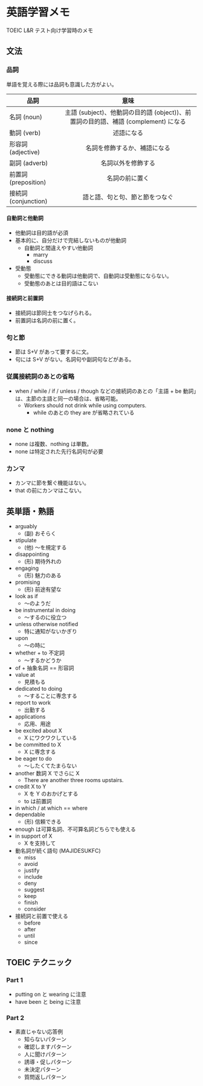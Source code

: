 # 英語学習メモ

TOEIC L&R テスト向け学習時のメモ

## 文法

### 品詞

単語を覚える際には品詞も意識した方がよい。

| 品詞  | 意味 |
| ------------- |:-------------:|
| 名詞 (noun) | 主語 (subject)、他動詞の目的語 (object))、前置詞の目的語、補語 (complement) になる |
| 動詞 (verb) | 述語になる |
| 形容詞 (adjective) | 名詞を修飾するか、補語になる |
| 副詞 (adverb) | 名詞以外を修飾する |
| 前置詞 (preposition) | 名詞の前に置く |
| 接続詞 (conjunction) | 語と語、句と句、節と節をつなぐ |

#### 自動詞と他動詞

* 他動詞は目的語が必須
* 基本的に、自分だけで完結しないものが他動詞
    * 自動詞と間違えやすい他動詞
        * marry
        * discuss
* 受動態
    * 受動態にできる動詞は他動詞で、自動詞は受動態にならない。
    * 受動態のあとは目的語はこない

#### 接続詞と前置詞

* 接続詞は節同士をつなげられる。
* 前置詞は名詞の前に置く。

### 句と節

* 節は S+V があって要するに文。
* 句には S+V がない。名詞句や副詞句などがある。

### 従属接続詞のあとの省略

* when / while / if / unless / though などの接続詞のあとの「主語 + be 動詞」は、主節の主語と同一の場合は、省略可能。
    * Workers should not drink while using computers.
        * while のあとの they are が省略されている

### none と nothing

* none は複数、nothing は単数。
* none は特定された先行名詞句が必要

### カンマ

* カンマに節を繋ぐ機能はない。
* that の前にカンマはこない。

## 英単語・熟語

* arguably
    * (副) おそらく
* stipulate
    * (他) 〜を規定する 
* disappointing
    * (形) 期待外れの
* engaging
    * (形) 魅力のある
* promising
    * (形) 前途有望な
* look as if
    * 〜のようだ
* be instrumental in doing
    * 〜するのに役立つ
* unless otherwise notified
    * 特に通知がないかぎり
* upon
    * 〜の時に
* whether + to 不定詞
    * 〜するかどうか
* of + 抽象名詞 == 形容詞
* value at
    * 見積もる
* dedicated to doing
    * 〜することに専念する
* report to work
    * 出勤する
* applications
    * 応用、用途
* be excited about X
    * X にワクワクしている
* be committed to X
    * X に専念する
* be eager to do
    * 〜したくてたまらない
* another 数詞 X でさらに X
    * There are another three rooms upstairs.
* credit X to Y
    * X を Y のおかげとする
    * to は前置詞
* in which / at which == where
* dependable
    * (形) 信頼できる
* enough は可算名詞、不可算名詞どちらでも使える
* in support of X
    * X を支持して
* 動名詞が続く語句 (MAJIDESUKFC)
    * miss
    * avoid
    * justify
    * include
    * deny
    * suggest
    * keep
    * finish
    * consider
* 接続詞と前置で使える
    * before
    * after
    * until
    * since

## TOEIC テクニック

### Part 1

* putting on と wearing に注意
* have been と being に注意

### Part 2

* 素直じゃない応答例
    * 知らないパターン
    * 確認しますパターン
    * 人に聞けパターン
    * 誘導・促しパターン
    * 未決定パターン
    * 質問返しパターン
